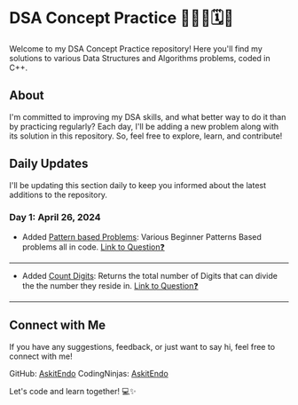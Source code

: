 # **DSA Concept Practice 👨🏻‍💻🗓️🚀**

Welcome to my DSA Concept Practice repository! Here you'll find my solutions to various Data Structures and Algorithms problems, coded in C++.

## **About**

I'm committed to improving my DSA skills, and what better way to do it than by practicing regularly? Each day, I'll be adding a new problem along with its solution in this repository. So, feel free to explore, learn, and contribute!

## **Daily Updates**

I'll be updating this section daily to keep you informed about the latest additions to the repository.

### **Day 1: April 26, 2024**

- Added [Pattern based Problems](https://github.com/AskitEndo/DSA-Excercise): Various Beginner Patterns Based problems all in code. [Link to Question❓](https://takeuforward.org/strivers-a2z-dsa-course/must-do-pattern-problems-before-starting-dsa/)

---

- Added [Count Digits](https://github.com/AskitEndo/DSA-Excercise): Returns the total number of Digits that can divide the the number they reside in. [Link to Question❓](https://www.naukri.com/code360/problems/count-digits_8416387)

---

## **Connect with Me**

If you have any suggestions, feedback, or just want to say hi, feel free to connect with me!

GitHub: [AskitEndo](https://github.com/AskitEndo)
CodingNinjas: [AskitEndo](https://www.naukri.com/code360/profile/AskitEndo)

Let's code and learn together! 💻✨
